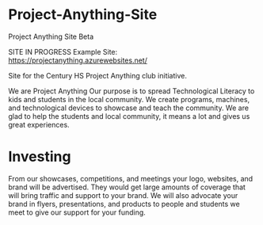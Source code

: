 # Project-Anything-Site
Project Anything Site Beta

SITE IN PROGRESS
Example Site: https://projectanything.azurewebsites.net/

Site for the Century HS Project Anything club initiative.

We are Project Anything
Our purpose is to spread Technological Literacy to kids and students in the local community.
We create programs, machines, and technological devices to showcase and teach the community.
We are glad to help the students and local community, it means a lot and gives us great experiences.

# Investing
From our showcases, competitions, and meetings your logo, websites, and brand
will be advertised. They would get large amounts of coverage that will bring traffic and
support to your brand. We will also advocate your brand in flyers, presentations, and
products to people and students we meet to give our support for your funding.
